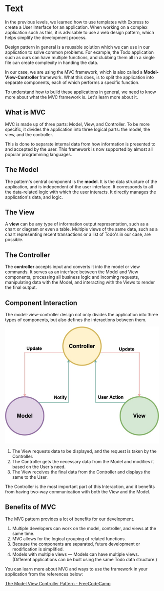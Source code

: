# Text

In the previous levels, we learned how to use templates with Express to create a User Interface for an application. When working on a complex application such as this, it is advisable to use a web design pattern, which helps simplify the development process.

Design pattern in general is a reusable solution which we can use in our application to solve common problems. For example, the Todo application such as ours can have multiple functions, and clubbing them all in a single file can create complexity in handing the data.

In our case, we are using the MVC framework, which is also called a **Model-View-Controller** framework. What this does, is to split the application into separate components, each of which performs a specific function.

To understand how to build these applications in general, we need to know more about what the MVC framework is. Let's learn more about it.

## What is MVC

MVC is made up of three parts: Model, View, and Controller. To be more specific, it divides the application into three logical parts: the model, the view, and the controller.

This is done to separate internal data from how information is presented to and accepted by the user. This framework is now supported by almost all popular programming languages.

## The Model

The pattern's central component is the **model**. It is the data structure of the application, and is independent of the user interface. It corresponds to all the data-related logic with which the user interacts. It directly manages the application's data, and logic.

## The View

A **view** can be any type of information output representation, such as a chart or diagram or even a table. Multiple views of the same data, such as a chart representing recent transactions or a list of Todo's in our case, are possible.

## The Controller

The **controller** accepts input and converts it into the model or view commands. It serves as an interface between the Model and View components, processing all business logic and incoming requests, manipulating data with the Model, and interacting with the Views to render the final output.

## Component Interaction

The model-view-controller design not only divides the application into three types of components, but also defines the interactions between them.

![MVC](mvc.jpg)

1.  The View requests data to be displayed, and the request is taken by the Controller.
2.  The Controller gets the necessary data from the Model and modifies it based on the User's need.
3.  The View receives the final data from the Controller and displays the same to the User.

The Controller is the most important part of this Interaction, and it benefits from having two-way communication with both the View and the Model.

## Benefits of MVC

The MVC pattern provides a lot of benefits for our development.

1. Multiple developers can work on the model, controller, and views at the same time.
2. MVC allows for the logical grouping of related functions.
3. Because the components are separated, future development or modification is simplified.
4. Models with multiple views — Models can have multiple views. (Different applications can be built using the same Todo data structure.)

You can learn more about MVC and ways to use the framework in your application from the references below:

[The Model View Controller Pattern - FreeCodeCamp](https://www.freecodecamp.org/news/the-model-view-controller-pattern-mvc-architecture-and-frameworks-explained/)

